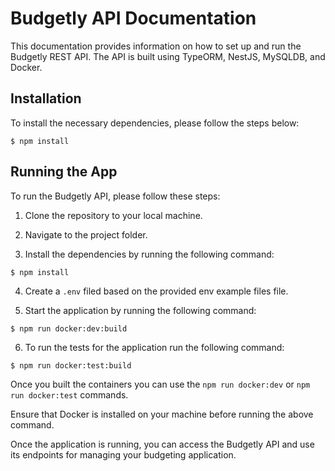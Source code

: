 # Budgetly API Documentation

This documentation provides information on how to set up and run the Budgetly REST API. The API is built using TypeORM, NestJS, MySQLDB, and Docker.

## Installation

To install the necessary dependencies, please follow the steps below:

```
$ npm install
```

## Running the App

To run the Budgetly API, please follow these steps:

1. Clone the repository to your local machine.

2. Navigate to the project folder.

3. Install the dependencies by running the following command:

```
$ npm install
```

4. Create a `.env` filed based on the provided env example files file.

5. Start the application by running the following command:

```
$ npm run docker:dev:build
```

6. To run the tests for the application run the following command:

```
$ npm run docker:test:build
```

Once you built the containers you can use the `npm run docker:dev` or `npm run docker:test` commands.

Ensure that Docker is installed on your machine before running the above command.

Once the application is running, you can access the Budgetly API and use its endpoints for managing your budgeting application.
